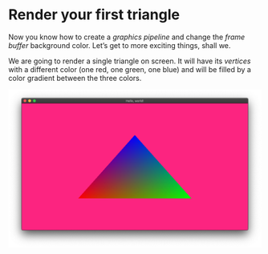 # Render your first triangle

Now you know how to create a _graphics pipeline_ and change the _frame buffer_ background color.
Let’s get to more exciting things, shall we.

We are going to render a single triangle on screen. It will have its _vertices_ with a different
color (one red, one green, one blue) and will be filled by a color gradient between the three
colors.

![](./imgs/your_first_triangle.png)
